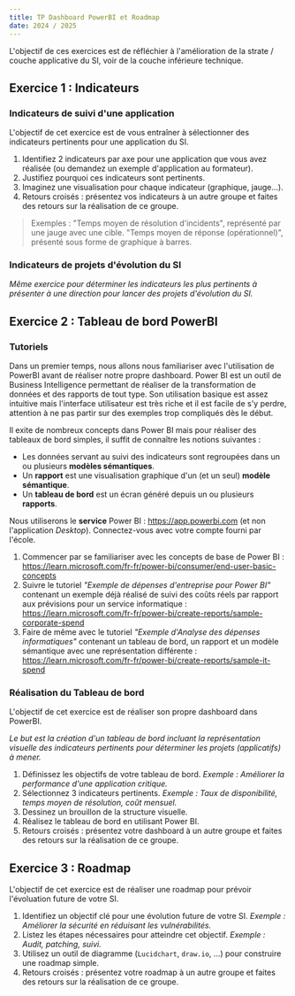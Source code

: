 ```yaml
---
title: TP Dashboard PowerBI et Roadmap 
date: 2024 / 2025
---
```


L'objectif de ces exercices est de réfléchier à l'amélioration de la strate / couche applicative du SI, voir de la couche inférieure technique.

## Exercice 1 : Indicateurs

### Indicateurs de suivi d'une application

L'objectif de cet exercice est de vous entraîner à sélectionner des indicateurs pertinents pour une application du SI.

1. Identifiez 2 indicateurs par axe pour une application que vous avez réalisée (ou demandez un exemple d'application au formateur).
2. Justifiez pourquoi ces indicateurs sont pertinents.
3. Imaginez une visualisation pour chaque indicateur (graphique, jauge...).
4. Retours croisés : présentez vos indicateurs à un autre groupe et faites des retours sur la réalisation de ce groupe.

> Exemples : "Temps moyen de résolution d'incidents", représenté par une jauge avec une cible. "Temps moyen de réponse (opérationnel)", présenté sous forme de graphique à barres.

### Indicateurs de projets d'évolution du SI

_Même exercice pour déterminer les indicateurs les plus pertinents à présenter à une direction pour lancer des projets d'évolution du SI._

## Exercice 2 : Tableau de bord PowerBI

### Tutoriels

Dans un premier temps, nous allons nous familiariser avec l'utilisation de PowerBI avant de réaliser notre propre dashboard. Power BI est un outil de Business Intelligence permettant de réaliser de la transformation de données et des rapports de tout type. Son utilisation basique est assez intuitive mais l'interface utilisateur est très riche et il est facile de s'y perdre, attention à ne pas partir sur des exemples trop compliqués dès le début.

Il exite de nombreux concepts dans Power BI mais pour réaliser des tableaux de bord simples, il suffit de connaître les notions suivantes :

- Les données servant au suivi des indicateurs sont regroupées dans un ou plusieurs **modèles sémantiques**.
- Un **rapport** est une visualisation graphique d'un (et un seul) **modèle sémantique**.
- Un **tableau de bord** est un écran généré depuis un ou plusieurs **rapports**.

Nous utiliserons le **service** Power BI : <https://app.powerbi.com> (et non l'application _Desktop_). Connectez-vous avec votre compte fourni par l'école.

1. Commencer par se familiariser avec les concepts de base de Power BI : <https://learn.microsoft.com/fr-fr/power-bi/consumer/end-user-basic-concepts>
2. Suivre le tutoriel _"Exemple de dépenses d'entreprise pour Power BI"_ contenant un exemple déjà réalisé de suivi des coûts réels par rapport aux prévisions pour un service informatique : <https://learn.microsoft.com/fr-fr/power-bi/create-reports/sample-corporate-spend>
3. Faire de même avec le tutoriel _"Exemple d'Analyse des dépenses informatiques"_ contenant un tableau de bord, un rapport et un modèle sémantique avec une représentation différente : <https://learn.microsoft.com/fr-fr/power-bi/create-reports/sample-it-spend>

### Réalisation du Tableau de bord

L'objectif de cet exercice est de réaliser son propre dashboard dans PowerBI.

_Le but est la création d'un tableau de bord incluant la représentation visuelle des indicateurs pertinents pour déterminer les projets (applicatifs) à mener._

1. Définissez les objectifs de votre tableau de bord. _Exemple : Améliorer la performance d'une application critique._
2. Sélectionnez 3 indicateurs pertinents. _Exemple : Taux de disponibilité, temps moyen de résolution, coût mensuel._
3. Dessinez un brouillon de la structure visuelle.
4. Réalisez le tableau de bord en utilisant Power BI.
5. Retours croisés : présentez votre dashboard à un autre groupe et faites des retours sur la réalisation de ce groupe.

## Exercice 3 : Roadmap

L'objectif de cet exercice est de réaliser une roadmap pour prévoir l'évoluation future de votre SI.

1. Identifiez un objectif clé pour une évolution future de votre SI. _Exemple : Améliorer la sécurité en réduisant les vulnérabilités._
2. Listez les étapes nécessaires pour atteindre cet objectif. _Exemple : Audit, patching, suivi._
3. Utilisez un outil de diagramme (`Lucidchart`, `draw.io`, …) pour construire une roadmap simple.  
4. Retours croisés : présentez votre roadmap à un autre groupe et faites des retours sur la réalisation de ce groupe.

